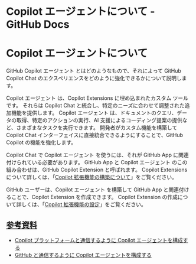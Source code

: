 # Copilot エージェントについて - GitHub Docs

# Copilot エージェントについて

GitHub Copilot エージェント とはどのようなもので、それによって GitHub Copilot Chat のエクスペリエンスをどのように強化できるかについて説明します。

Copilot エージェント は、Copilot Extensions に埋め込まれたカスタム ツールです。 それらは Copilot Chat と統合し、特定のニーズに合わせて調整された追加機能を提供します。 Copilot エージェント は、ドキュメントのクエリ、データの取得、特定のアクションの実行、AI 支援によるコーディング提案の提供など、さまざまなタスクを実行できます。 開発者がカスタム機能を構築して Copilot Chat インターフェイスに直接統合できるようにすることで、GitHub Copilot の機能を強化します。

Copilot Chat で Copilot エージェント を使うには、それが GitHub App に関連付けられている必要があります。 GitHub App と Copilot エージェント のこの組み合わせは、GitHub Copilot Extension と呼ばれます。 Copilot Extensions について詳しくは、「[Copilot 拡張機能の構築について](/ja/copilot/building-copilot-extensions/about-building-copilot-extensions)」をご覧ください。

GitHub ユーザーは、Copilot エージェント を構築して GitHub App と関連付けることで、Copilot Extension を作成できます。 Copilot Extension の作成について詳しくは、「[Copilot 拡張機能の設定](/ja/copilot/building-copilot-extensions/setting-up-copilot-extensions)」をご覧ください。

## [参考資料](#further-reading)

-   [Copilot プラットフォームと通信するように Copilot エージェントを構成する](/ja/copilot/building-copilot-extensions/building-a-copilot-agent-for-your-copilot-extension/configuring-your-copilot-agent-to-communicate-with-the-copilot-platform)
-   [GitHub と通信するように Copilot エージェントを構成する](/ja/copilot/building-copilot-extensions/building-a-copilot-agent-for-your-copilot-extension/configuring-your-copilot-agent-to-communicate-with-github)